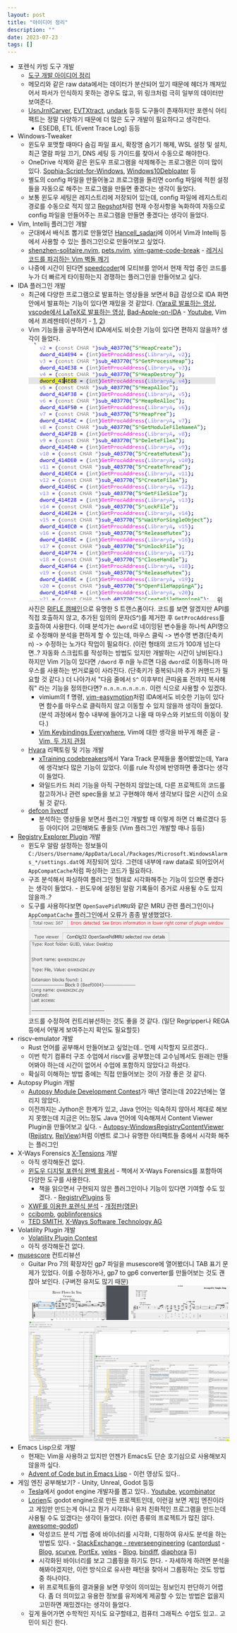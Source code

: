 ```yaml
---
layout: post
title: "아이디어 정리"
description: ""
date: 2023-07-23
tags: []
---
```


* 포렌식 카빙 도구 개발
    * <a href="https://hyuunnn.github.io/2023/01/27/forensic-recover/">도구 개발 아이디어 정리</a>
    * 메모리와 같은 raw data에서는 데이터가 분산되어 있기 때문에 헤더가 깨져있어서 파서가 인식하지 못하는 경우도 많고, 위 링크처럼 극히 일부의 데이터만 보여준다.
    * <a href="https://github.com/jschicht/UsnJrnlCarver">UsnJrnlCarver</a>, <a href=">https://github.com/williballenthin/EVTXtract">EVTXtract</a>, <a href="https://github.com/alitrack/undark">undark</a> 등등 도구들이 존재하지만 포렌식 아티팩트는 정말 다양하기 때문에 더 많은 도구 개발이 필요하다고 생각한다.
        * ESEDB, ETL (Event Trace Log) 등등
* Windows-Tweaker
    * 윈도우 포맷할 때마다 숨김 파일 표시, 확장명 숨기기 해제, WSL 설정 및 설치, 최근 열람 파일 끄기, DNS 세팅 등 가이드를 찾아서 수동으로 해야한다.
    * OneDrive 삭제와 같은 윈도우 프로그램을 삭제해주는 프로그램은 이미 많이 있다. <a href="https://github.com/farag2/Sophia-Script-for-Windows">Sophia-Script-for-Windows</a>, <a href="https://github.com/Sycnex/Windows10Debloater">Windows10Debloater</a> 등
    * 별도의 config 파일을 만들어놓고 프로그램을 돌리면 config 파일에 적힌 설정들을 자동으로 해주는 프로그램을 만들면 좋겠다는 생각이 들었다.
    * 보통 윈도우 세팅은 레지스트리에 저장되어 있는데, config 파일에 레지스트리 경로를 수동으로 적지 않고 <a href="https://github.com/skydive241/Regshot-Advanced">Regshot</a>처럼 현재 수정사항을 녹화하여 자동으로 config 파일을 만들어주는 프로그램을 만들면 좋겠다는 생각이 들었다.
* Vim, Intellij 플러그인 개발
    * 군대에서 배식조 뽑기로 만들었던 <a href="https://github.com/hyuunnn/Hancell_sadari">Hancell_sadari</a>에 이어서 Vim과 Intellij 등에서 사용할 수 있는 플러그인으로 만들어보고 싶었다.
    * <a href="https://github.com/rktjmp/shenzhen-solitaire.nvim">shenzhen-solitaire.nvim</a>, <a href="https://github.com/giusgad/pets.nvim">pets.nvim</a>, <a href="https://github.com/johngrib/vim-game-code-break">vim-game-code-break</a> - <a href="https://techblog.woowahan.com/2526/">레거시 코드를 파괴하는 Vim 벽돌 깨기</a>
    * 나중에 시간이 된다면 <a href="https://www.speedcoder.net/">speedcoder</a>에 모티브를 얻어서 현재 작업 중인 코드를 누가 더 빠르게 타이핑하는지 경쟁하는 플러그인을 만들어보고 싶다.
* IDA 플러그인 개발
    * 최근에 다양한 프로그램으로 발표하는 영상들을 보면서 B급 감성으로 IDA 화면 안에서 발표하는 기능이 있다면 재밌을 것 같았다. (<a href="https://www.youtube.com/watch?v=fbidgtOXvc0">Yara로 발표하는 영상</a>, <a href="https://youtu.be/8gRkCVy8he8">vscode에서 LaTeX로 발표하는 영상</a>, <a href="https://github.com/JuliaPoo/Bad-Apple-on-IDA">Bad-Apple-on-IDA</a> - <a href="https://www.youtube.com/watch?v=Tvmj6hOny8w">Youtube</a>, Vim에서 프레젠테이션하기 - <a href="https://www.youtube.com/watch?v=GDa7hrbcCB8">1</a>, <a href="https://www.youtube.com/watch?v=7fIR55kkTwc">2</a>)
    * Vim 기능들을 공부하면서 IDA에서도 비슷한 기능이 있다면 편하지 않을까? 생각이 들었다.
        ![0](/assets/images/idea-list/0.png)
        위 사진은 <a href="https://www.fsec.or.kr/bbs/detail?menuNo=244&bbsNo=6138">RIFLE 캠페인</a>으로 유명한 S 트랜스폼이다. 코드를 보면 알겠지만 API를 직접 호출하지 않고, 추가된 임의의 문자(S^)를 제거한 후 `GetProcAddress`를 호출하여 사용한다. 이때 분석가는 `dword`로 네이밍된 변수들을 하나씩 API명으로 수정해야 분석을 편하게 할 수 있는데, 마우스 클릭 -> 변수명 변경(단축키 n) -> 수정하는 노가다 작업이 필요하다. (이런 형태의 코드가 100개 넘는다면..? 자동화 스크립트를 작성하는 방법도 있지만 개발하는 시간이 낭비된다.)
        하지만 Vim 기능이 있다면 `/dword` 후 n을 누르면 다음 `dword`로 이동하니까 마우스를 사용하는 번거로움이 사라진다. (단축키가 중복되니까 추가 커맨드가 필요할 것 같다.)
        더 나아가서 "다음 줄에서 `S^` 이후부터 큰따옴표 전까지 복사해줘" 라는 기능을 정의한다면? `n.n.n.n.n.n.n.` 이런 식으로 사용할 수 있겠다.
        * vimium의 f 명령, <a href="https://github.com/easymotion/vim-easymotion">vim-easymotion</a>처럼 IDA에서도 비슷한 기능이 있다면 함수를 마우스로 클릭하지 않고 이동할 수 있지 않을까 생각이 들었다. (분석 과정에서 함수 내부에 들어가고 나올 때 마우스와 키보드의 이동이 잦다.)
        * <a href="https://github.com/erikw/vim-keybindings-everywhere-the-ultimate-list">Vim Keybindings Everywhere</a>, Vim에 대한 생각을 바꾸게 해준 글 - <a href="https://johngrib.github.io/wiki/two-views-of-vim/">Vim, 두 가지 관점</a>
    * <a href="https://github.com/hyuunnn/Hyara">Hyara</a> 리팩토링 및 기능 개발
        * <a href="https://codebreakers.ctfd.io/">xTraining codebreakers</a>에서 Yara Track 문제들을 풀어봤었는데, Yara에 생각보다 많은 기능이 있었다. 이를 rule 작성에 반영하면 좋겠다는 생각이 들었다.
        * 와일드카드 처리 기능을 아직 구현하지 않았는데, 다른 프로젝트의 코드를 참고하거나 관련 spec들을 보고 구현해야 해서 생각보다 많은 시간이 소요될 것 같다.
    * <a href="https://www.youtube.com/@livectf">defcon livectf</a>
        * 분석하는 영상들을 보면서 플러그인 개발할 때 이렇게 하면 더 빠르겠다 등등 아이디어 고민해봐도 좋을듯 (Vim 플러그인 개발할 때나 등등)
* <a href="https://github.com/EricZimmerman/RegistryPlugins">Registry Explorer Plugin</a> 개발
    * 윈도우 알람 설정하는 정보들이 `C:/Users/Username/AppData/Local/Packages/Microsoft.WindowsAlarms_*/settings.dat`에 저장되어 있다. 그런데 내부에 raw data로 되어있어서 `AppCompatCache`처럼 파싱하는 코드가 필요하다.
    * 구조 분석해서 파싱하여 플러그인 형태로 시각화해주는 기능이 있으면 좋겠다는 생각이 들었다. - 윈도우에 설정된 알람 기록들이 증거로 사용될 수도 있지 않을까..?
    * 도구를 사용하다보면 `OpenSavePidlMRU`와 같은 MRU 관련 플러그인이나 `AppCompatCache` 플러그인에서 오류가 종종 발생했었다.
      ![0](/assets/images/idea-list/1.png)
      코드를 수정하여 컨트리뷰션하는 것도 좋을 것 같다. (일단 Regripper나 REGA 등에서 어떻게 보여주는지 확인도 필요할듯) 
* riscv-emulator 개발
    * Rust 언어를 공부해서 만들어보고 싶었는데.. 언제 시작할지 모르겠다..
    * 이번 학기 컴퓨터 구조 수업에서 riscv를 공부했는데 교수님께서도 원래는 만들어봐야 하는데 시간이 없어서 수업에 포함하지 않았다고 하셨다.
    * 확실히 이해하는 방법 중에는 직접 만들어보는 것이 가장 좋은 것 같다.
* Autopsy Plugin 개발
    * <a href="https://www.osdfcon.org/2021-event/2021-module-development-contest/">Autopsy Module Development Contest</a>가 매년 열리는데 2022년에는 열리지 않았다.
    * 이전까지는 Jython은 한계가 있고, Java 언어는 익숙하지 않아서 제대로 해보지 못했는데 지금은 어느정도 Java 언어에 익숙해져서 Content Viewer Plugin을 만들어보고 싶다. - <a href="https://github.com/williballenthin/Autopsy-WindowsRegistryContentViewer">Autopsy-WindowsRegistryContentViewer</a> (<a href="https://github.com/williballenthin/Rejistry">Rejistry</a>, <a href="https://github.com/williballenthin/RejView">RejView</a>)처럼 이벤트 로그나 유명한 아티팩트들 중에서 시각화 해주는 플러그인
* X-Ways Forensics <a href="http://www.x-ways.net/forensics/x-tensions/">X-Tensions</a> 개발
    * 아직 생각해둔건 없다.
    * <a href="https://www.yes24.com/Product/Goods/114856263">윈도우 디지털 포렌식 완벽 활용서</a> - 책에서 X-Ways Forensics를 포함하여 다양한 도구를 사용한다.
        * 책을 읽으면서 구현되지 않은 플러그인이나 기능이 있다면 기여할 수도 있겠다. - <a href="https://github.com/EricZimmerman/RegistryPlugins">RegistryPlugins</a> 등
    * <a href="https://www.yes24.com/Product/Goods/13171262">XWF를 이용한 포렌식 분석</a> - <a href="https://www.amazon.com/X-Ways-Forensics-Practitioners-Guide-Shavers/dp/0578399601">개정판(영문)</a>
    * <a href="https://ccibomb.tistory.com/category/Digital%20Forensics/X-Ways">ccibomb</a>, <a href="https://goblinforensics.tistory.com/category/XWF">goblinforensics</a>
    * <a href="https://www.youtube.com/@tedsmith28">TED SMITH</a>, <a href="https://www.youtube.com/@XWaysSoftwareTechnologyAG">X-Ways Software Technology AG</a>
* Volatility Plugin 개발
    * <a href="https://www.volatilityfoundation.org/contest">Volatility Plugin Contest</a>
    * 아직 생각해둔건 없다.
* <a href="https://github.com/musescore/MuseScore">musescore</a> 컨트리뷰션
    * Guitar Pro 7의 확장자인 gp7 파일을 musescore에 열어봤더니 TAB 표기 문제가 있었다. 이를 수정하거나, gp7 to gp6 converter를 만들어보는 것도 괜찮아 보인다. (구버전 유저도 많기 때문)
      ![0](/assets/images/idea-list/3.png)
      ![0](/assets/images/idea-list/4.png)
* Emacs Lisp으로 개발
    * 현재는 Vim을 사용하고 있지만 언젠가 Emacs도 단순 호기심으로 사용해보지 않을까 싶다.
    * <a href="https://youtu.be/N1PAC5vs15Y">Advent of Code but in Emacs Lisp</a> - 이런 영상도 있다..
* 게임 엔진 공부해보기? - Unity, Unreal, Godot 등등
    * <a href="https://www.tesla.com/careers/search/job/mobile-app-front-end-ui-engineer-react-native-tesla-app-energy-150250">Tesla</a>에서 godot engine 개발자를 뽑고 있다.. <a href="https://youtu.be/TgZDO6bpvDI">Youtube</a>, <a href="https://news.ycombinator.com/item?id=30627087">ycombinator</a>
    * <a href="https://github.com/mbrlabs/Lorien">Lorien</a>도 godot engine으로 만든 프로젝트인데, 이런걸 보면 게임 엔진이라고 게임만 만드는게 아니고 뭔가 시각화나 유저 친화적인 프로그램을 만드는데 사용될 수도 있겠다는 생각이 들었다. (이런 종류의 프로젝트가 많진 않다. <a href="https://github.com/godotengine/awesome-godot#projects">awesome-godot</a>)
        * 악성코드 분석 기법 중에 바이너리를 시각화, 디핑하여 유사도 분석을 하는 방법도 있다. - <a href="https://reverseengineering.stackexchange.com/questions/6003/visualizing-elf-binaries">StackExchange - reverseengineering</a> (<a href="https://github.com/Battelle/cantordust">cantordust</a> - <a href="https://inside.battelle.org/blog-details/battelle-publishes-open-source-binary-visualization-tool">Blog</a>, <a href="https://github.com/cortesi/scurve">scurve</a>, <a href="https://github.com/struppigel/PortEx">PortEx</a>, <a href="https://github.com/codilime/veles">veles</a> - <a href="https://codisec.com/binary-visualization-explained/">Blog</a>, <a href="https://www.zynamics.com/bindiff.html">bindiff</a>, <a href="https://github.com/joxeankoret/diaphora">diaphora</a> 등)
        * 시각화된 바이너리를 보고 그룹핑을 하기도 한다. - 자세하게 하려면 분석을 해봐야겠지만, 이런 방식으로 유사한 패턴을 찾아서 그룹핑하는 것도 방법 중 하나이다.
        * 위 프로젝트들의 결과물을 보면 무엇이 의미있는 정보인지 판단하기 어렵다. 좀 더 의미있고 유용한 정보를 유저에게 제공할 수 있는 방법은 없을지 고민하면 재밌겠다는 생각이 들었다.
    * 깊게 들어가면 수학적인 지식도 요구할테고, 컴퓨터 그래픽스 수업도 있고.. 고민이 되긴 한다.
